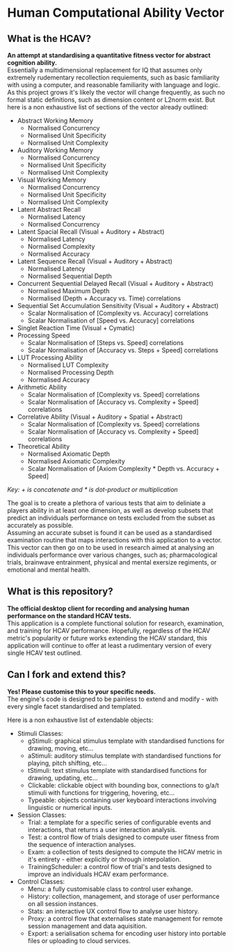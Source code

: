 # **H**uman **C**omputational **A**bility **V**ector

## What is the **HCAV**?
**An attempt at standardising a quantitative fitness vector for abstract cognition ability.**<br />
Essentially a multidimensional replacement for IQ that assumes only extremely rudementary recollection requiements, such as basic familiarity with using a computer, and reasonable familiarity with language and logic.<br />
As this project grows it's likely the vector will change frequently, as such no formal static definitions, such as dimension content or L2norm exist. But here is a non exhaustive list of sections of the vector already outlined:
 - Abstract Working Memory
   - Normalised Concurrency
   - Normalised Unit Specificity
   - Normalised Unit Complexity
 - Auditory Working Memory
   - Normalised Concurrency
   - Normalised Unit Specificity
   - Normalised Unit Complexity
 - Visual Working Memory
   - Normalised Concurrency
   - Normalised Unit Specificity
   - Normalised Unit Complexity
 - Latent Abstract Recall
   - Normalised Latency
   - Normalised Concurrency
 - Latent Spacial Recall (Visual + Auditory + Abstract)
   - Normalised Latency
   - Normalised Complexity
   - Normalised Accuracy
 - Latent Sequence Recall (Visual + Auditory + Abstract)
   - Normalised Latency
   - Normalised Sequential Depth
 - Concurrent Sequential Delayed Recall (Visual + Auditory + Abstract)
   - Normalised Maximum Depth
   - Normalised (Depth + Accuracy vs. Time) correlations
 - Sequential Set Accumulation Sensitivity (Visual + Auditory + Abstract)
   - Scalar Normalisation of \[Complexity vs. Accuracy\] correlations
   - Scalar Normalisation of \[Speed vs. Accuracy\] correlations
 - Singlet Reaction Time (Visual + Cymatic)
 - Processing Speed
   - Scalar Normalisation of \[Steps vs. Speed\] correlations
   - Scalar Normalisation of \[Accuracy vs. Steps + Speed\] correlations
 - LUT Processing Ability
   - Normalised LUT Complexity
   - Normalised Processing Depth
   - Normalised Accuracy
 - Arithmetic Ability
   - Scalar Normalisation of \[Complexity vs. Speed\] correlations
   - Scalar Normalisation of \[Accuracy vs. Complexity + Speed\] correlations
 - Correlative Ability (Visual + Auditory + Spatial + Abstract)
   - Scalar Normalisation of \[Complexity vs. Speed\] correlations
   - Scalar Normalisation of \[Accuracy vs. Complexity + Speed\] correlations
 - Theoretical Ability
   - Normalised Axiomatic Depth
   - Normalised Axiomatic Complexity
   - Scalar Normalisation of \[Axiom Complexity * Depth vs. Accuracy + Speed\]
   
*Key: + is concatenate and \* is dot-product or multiplication*
   
The goal is to create a plethora of various tests that aim to deliniate a players ability in at least one dimension, as well as develop subsets that predict an individuals performance on tests excluded from the subset as accurately as possible.<br />
Assuming an accurate subset is found it can be used as a standardised examination routine that maps interactions with this application to a vector. This vector can then go on to be used in research aimed at analysing an individuals performance over various changes, such as; pharmacological trials, brainwave entrainment, physical and mental exersize regiments, or emotional and mental health.

## What is this repository?
**The official desktop client for recording and analysing human performance on the standard HCAV tests.**<br />
This application is a complete functional solution for research, examination, and training for HCAV performance.
Hopefully, regardless of the HCAV metric's popularity or future works extending the HCAV standard, this application will continue to offer at least a rudimentary version of every single HCAV test outlined.<br />

## Can I fork and extend this?
**Yes! Please customise this to your specific needs.**<br />
The engine's code is designed to be painless to extend and modify - with every single facet standardised and templated.

Here is a non exhaustive list of extendable objects:
 - Stimuli Classes:
   - gStimuli: graphical stimulus template with standardised functions for drawing, moving, etc...
   - aStimuli: auditory stimulus template with standardised functions for playing, pitch shifting, etc...
   - tStimuli: text stimulus template with standardised functions for drawing, updating, etc...
   - Clickable: clickable object with bounding box, connections to g/a/t stimuli with functions for triggering, hovering, etc...
   - Typeable: objects containing user keyboard interactions involving linguistic or numerical inputs.
 - Session Classes:
   - Trial: a template for a specific series of configurable events and interactions, that returns a user interaction analysis.
   - Test: a control flow of trials designed to compute user fitness from the sequence of interaction analyses.
   - Exam: a collection of tests designed to compute the HCAV metric in it's entirety - either explicitly or through interpolation.
   - TrainingScheduler: a control flow of trial's and tests designed to improve an individuals HCAV exam performance.
 - Control Classes:
   - Menu: a fully customisable class to control user exhange.
   - History: collection, management, and storage of user performance on all session instances.
   - Stats: an interactive UX control flow to analyse user history.
   - Proxy: a control flow that externalises state management for remote session management and data aquisition.
   - Export: a serialisation schema for encoding user history into portable files or uploading to cloud services.
